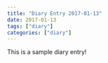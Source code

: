 ```yaml
---
title: "Diary Entry 2017-01-13"
date: 2017-01-13
tags: ["diary"]
categories: ["diary"]
---
```


This is a sample diary entry!
